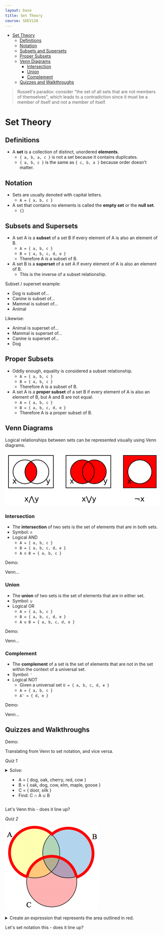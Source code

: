 ```yaml
---
layout: base
title: Set Theory
course: SDEV120
---
```


- [Set Theory](#set-theory)
  - [Definitions](#definitions)
  - [Notation](#notation)
  - [Subsets and Supersets](#subsets-and-supersets)
  - [Proper Subsets](#proper-subsets)
  - [Venn Diagrams](#venn-diagrams)
    - [Intersection](#intersection)
    - [Union](#union)
    - [Complement](#complement)
  - [Quizzes and Walkthroughs](#quizzes-and-walkthroughs)

> Russell's paradox: consider "the set of all sets that are not members of themselves", which leads to a contradiction since it must be a member of itself and not a member of itself.

# Set Theory

## Definitions

- A **set** is a collection of distinct, unordered **elements**.
  - `{ a, b, a, c }` is not a set because it contains duplicates.
  - `{ a, b, c }` is the same as `{ c, b, a }` because order doesn't matter.

## Notation

- Sets are usually denoted with capital letters.
  - `A = { a, b, c }`
- A set that contains no elements is called the **empty set** or the **null set**.
  - `{}`

## Subsets and Supersets

- A set A is a **subset** of a set B if every element of A is also an element of B.
  - `A = { a, b, c }`
  - `B = { a, b, c, d, e }`
  - Therefore A is a subset of B.
- A set B is a **superset** of a set A if every element of A is also an element of B.
  - This is the inverse of a subset relationship.

Subset / superset example:

- Dog is subset of...
- Canine is subset of...
- Mammal is subset of...
- Animal

Likewise:

- Animal is superset of...
- Mammal is superset of...
- Canine is superset of...
- Dog

## Proper Subsets

- Oddly enough, equality is considered a subset relationship.
  - `A = { a, b, c }`
  - `B = { a, b, c }`
  - Therefore A is a subset of B.
- A set A is a **proper subset** of a set B if every element of A is also an element of B, but A and B are not equal.
  - `A = { a, b, c }`
  - `B = { a, b, c, d, e }`
  - Therefore A is a proper subset of B.

## Venn Diagrams

Logical relationships between sets can be represented visually using Venn diagrams.

![Venn diagram](images/venn1.png)

### Intersection

- The **intersection** of two sets is the set of elements that are in both sets.
- Symbol: `∩`
- Logical AND
  - `A = { a, b, c }`
  - `B = { a, b, c, d, e }`
  - `A ∩ B = { a, b, c }`

<p class="demo">Demo:</p>

Venn...

### Union

- The **union** of two sets is the set of elements that are in either set.
- Symbol: `∪`
- Logical OR
  - `A = { a, b, c }`
  - `B = { a, b, c, d, e }`
  - `A ∪ B = { a, b, c, d, e }`

<p class="demo">Demo:</p>

Venn...

### Complement

- The **complement** of a set is the set of elements that are not in the set within the context of a universal set.
- Symbol: `'`
- Logical NOT
  - Given a universal set `U = { a, b, c, d, e }`
  - `A = { a, b, c }`
  - `A' = { d, e }`

<p class="demo">Demo:</p>

Venn...

## Quizzes and Walkthroughs

<p class="demo">Demo:</p>

Translating from Venn to set notation, and vice versa.

_Quiz 1_

<details>
    <summary>Solve:
    <ul>
        <li>A = { dog, oak, cherry, red, cow }</li>
        <li>B = { oak, dog, cow, elm, maple, goose }</li>
        <li>C = { door, silk }</li>
        <li>Find: C ∩ A ∪ B</li>
    </ul>
    </summary>
    <div>
    <ul>
        <li>{ door, silk } ∩ { dog, oak, cherry, red, cow } ) ∪ { oak, dog, cow, elm, maple, goose }</li>
        <li>{ } ∪ { oak, dog, cow, elm, maple, goose }</li>
        <li>{ oak, dog, cow, elm, maple, goose }</li>
    </ul>
    </div>
</details>

Let's Venn this - does it line up?

_Quiz 2_

![Quiz 2](images/set_quiz.png)

<details>
    <summary>Create an expression that represents the area outlined in red.</summary>
    <div>
        <p>(A ∨ B) ∧ ¬C</p>
        <p>or with set notation:</p>
        <p>(A ∪ B) ∩ C'</p>
    </div>
</details>

Let's set notation this - does it line up?
